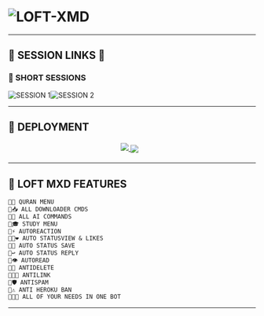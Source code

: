 # ![LOFT-XMD](https://readme-typing-svg.demolab.com?font=Roboto&size=26&weight=600&pause=1000&color=FF69B4&center=true&vCenter=true&width=600&lines=✨+HELOO😁!+WELCOME+TO+LOFT-XMD;🔥+ULTIMATE+WHATSAPP+BOT+WITH+300%2B+FEATURES;⚡+FASTEST+•+MOST+ADVANCED+•+USER+FRIENDLY)

---

## 🌟 **SESSION LINKS** 🌟
### 🔷 SHORT SESSIONS
![SESSION 1](https://img.shields.io/badge/_𝗦𝗘𝗦𝗦𝗜𝗢𝗡_1-8A2BE2?style=for-the-badge&logo=heroku)![SESSION 2](https://img.shields.io/badge/_𝗦𝗘𝗦𝗦𝗜𝗢𝗡_2-FF69B4?style=for-the-badge&logo=heroku)

---

## 🚀 **DEPLOYMENT**  
<div align="center" style="margin: 20px 0;">
  <a href="https://gd-sdeploy.vercel.app/">
    <img src="https://img.shields.io/badge/HEROKU-430098?style=for-the-badge&logo=heroku&logoColor=white">
</a>
<a href="https://app.koyeb.com/deploy?type=git&repository=https://github.com/DASTAGHIR/PRINCEMD&branch=main&name=princegds&builder=dockerfile&env[SESSION_ID]=&env[BOT_NAME]=PRINCE-MD&env[OWNER_NUMBER]=6281220527432%3B%E2%9D%A3%EF%B8%8FPRINCE+THE+DEVELOPER&env[MODE]=public&env[PREFIX]=&env[antidelete]=all&env[DATABASE_URL]=&env[ANTI_LINK]=true&env[AutoReaction]=false&env[STATUSVIEW]=true&env[STATUS_MSG]=Your+Status+has+been+seen+by+Prince+bot&env[REJECTSCALLS]=false&env[CALLMSG]=For+now+calls+are+restricted+by+my+owner&env[ANTIFAKE_USERS]=1%2C212%2C63%2C44&env[AUTO_APPROVE_USERS]=92%2C880&env[PACK_NAME]=Prince%F0%9F%92%96&env[DL_MSG]=_📥DOWNLOADED+SUCCESSFULLY✅_&env[STATUSVIEW]=true&env[StatusEmojies]=♥️%2C🤗%2C❤️%2C💞%2C❣️%2C💙%2C💛%2C🤍%2C💚%2C😍%2C🥰%2C💝%2C💖%2C💗%2C💓%2C💞%2C💕%2C❣️%2C💘%2C💟%2C🖤%2C🤎%2C💜%2C💫%2C🌸">
    <img src="https://img.shields.io/badge/KOYEB-000000?style=for-the-badge&logo=koyeb" style="vertical-align: middle; margin-right: 10px;">
</a>
</div>

---


## 💎 **LOFT MXD FEATURES**
```diff
🔹📖 QURAN MENU  
🔹📥 ALL DOWNLOADER CMDS  
🔹🤖 ALL AI COMMANDS  
🔹🎓 STUDY MENU  
🔹⚡ AUTOREACTION  
🔹👀❤️ AUTO STATUSVIEW & LIKES  
🔹💾 AUTO STATUS SAVE  
🔹↩️ AUTO STATUS REPLY  
🔹👁️ AUTOREAD  
🔹🚫 ANTIDELETE  
🔹🔗🚫 ANTILINK  
🔹🛡️ ANTISPAM  
🔹⚠️ ANTI HEROKU BAN  
🔹🤖✨ ALL OF YOUR NEEDS IN ONE BOT  
```


---